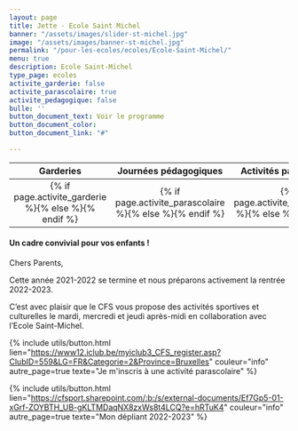 ```yaml
---
layout: page
title: Jette - Ecole Saint Michel
banner: "/assets/images/slider-st-michel.jpg"
image: "/assets/images/banner-st-michel.jpg"
permalink: "/pour-les-ecoles/ecoles/Ecole-Saint-Michel/"
menu: true
description: Ecole Saint-Michel
type_page: ecoles
activite_garderie: false
activite_parascolaire: true
activite_pedagogique: false
bulle: ''
button_document_text: Voir le programme
button_document_color: 
button_document_link: "#"

---
```

<table class="table table-striped mt-4 mb-4"> <thead> <tr> <th scope="col" style="width:33%"><center>Garderies</center></th> <th scope="col" style="width:33%"><center>Journées pédagogiques</center></th> <th scope="col" style="width:33%"><center>Activités parascolaires</center></th> </tr> </thead> <tbody> <tr> <td><center>{% if page.activite_garderie %}<i class="fa fa-check-circle-o text-success fa-2x"></i>{% else %}<i class="fa fa-times-circle-o text-danger fa-2x"></i>{% endif %}</center></td> <td><center>{% if page.activite_parascolaire %}<i class="fa fa-check-circle-o text-success fa-2x"></i>{% else %}<i class="fa fa-times-circle-o text-danger fa-2x"></i>{% endif %}</center></td> <td><center>{% if page.activite_pedagogique %}<i class="fa fa-check-circle-o text-success fa-2x"></i>{% else %}<i class="fa fa-times-circle-o text-danger fa-2x"></i>{% endif %}</center></td> </tr> </tbody> </table>

#### **Un cadre convivial pour vos enfants !**

Chers Parents,

Cette année 2021-2022 se termine et nous préparons activement la rentrée 2022-2023.

C’est avec plaisir que le CFS vous propose des activités sportives et culturelles le mardi, mercredi et jeudi après-midi en collaboration avec l’Ecole Saint-Michel.

{% include utils/button.html  
lien="https://www12.iclub.be/myiclub3_CFS_register.asp?ClubID=559&LG=FR&Categorie=2&Province=Bruxelles" couleur="info" autre_page=true texte="Je m'inscris à une activité parascolaire" %}

{% include utils/button.html lien="https://cfsport.sharepoint.com/:b:/s/external-documents/Ef7Gp5-01-xGrf-ZOYBTH_UB-gKLTMDaqNX8zxWs8t4LCQ?e=hRTuK4" couleur="info" autre_page=true texte="Mon dépliant 2022-2023" %}